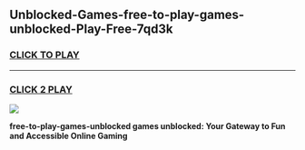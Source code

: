 
## Unblocked-Games-free-to-play-games-unblocked-Play-Free-7qd3k
<h3>
<a href="https://premium76.site?title=free-to-play-games-unblocked&ref=09A">CLICK TO PLAY</a></h3>
<hr>

<h3>
<a href="https://premium76.site?title=free-to-play-games-unblocked&ref=09A">CLICK 2 PLAY</a>
  
</h3>

<a href="https://premium76.site?title=free-to-play-games-unblocked&ref=09A"><img src="https://clearcache.store/games.png"></a>


**free-to-play-games-unblocked games unblocked: Your Gateway to Fun and Accessible Online Gaming**
